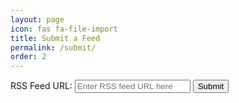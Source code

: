 ```yaml
---
layout: page
icon: fas fa-file-import
title: Submit a Feed
permalink: /submit/
order: 2
---
```


<form action="https://github.com/kiranprasad2001/hive/issues/new" method="get" target="_blank">
  <label for="rss-url">RSS Feed URL:</label>
  <input type="url" id="rss-url" name="title" placeholder="Enter RSS feed URL here" required>
  <input type="hidden" name="body" value="Please add this feed to blog_sources.yml">
  <button type="submit">Submit</button>
</form>